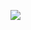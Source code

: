 [![](https://www.herokucdn.com/deploy/button.png)](https://heroku.com/deploy?template=https://github.com/onplus/shadowsocks-heroku/tree/re)
